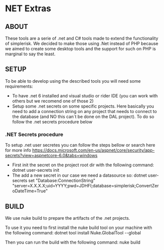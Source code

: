 # NET Extras

## ABOUT

These tools are a serie of .net and C# tools made to extend the functionality of simplerisk. We decided to make those using .Net instead of PHP because we aimed to create some desktop tools and the support for such on PHP is marginal to say the least. 


## SETUP

To be able to develop using the described tools you will need some requirements:

- To have .net 6 installed and visual studio or rider IDE (you can work with others but we recomend one of those 2) 
- Setup some .net secrets on some specific projects. Here basically you need to add a connection string on any project that needs to connect to the database (and NO this can´t be done on the DAL project). To do so follow the .net secrets procedure below



### .NET Secrets procedure

To setup .net user secretes you can follow the steps bellow or search here for more info https://docs.microsoft.com/en-us/aspnet/core/security/app-secrets?view=aspnetcore-6.0&tabs=windows

- First init the secret on the project root dir with the following command: dotnet user-secrets init
- The add a new secret in our case we need a datasource so: dotnet user-secrets set "Database:ConnectionString" "server=X.X.X.X;uid=YYYY;pwd=JDHFI;database=simplerisk;ConvertZeroDateTime=True"

## BUILD

We use nuke build to prepare the artifacts of the .net projects. 

To use it you need to first install the nuke build tool on your machine with the following command: dotnet tool install Nuke.GlobalTool --global

Then you can run the build with the following command: nuke build

